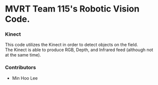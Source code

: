 # MVRT Team 115's Robotic Vision Code.

### Kinect
This code utilizes the Kinect in order to detect objects on the field.  
The Kinect is able to produce RGB, Depth, and Infrared feed (although not at the same time).

### Contributors
- Min Hoo Lee

